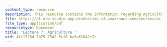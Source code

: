 ```yaml
---
content_type: resource
description: This resource contains the information regarding Agriculture .
file: https://ol-ocw-studio-app-production.s3.amazonaws.com/courses/ec-701j-d-lab-i-development-fall-2009/4fc1726d7b7575425cf8ba5a61642c7c_MITEC_701JF09_lec07_nb.pdf
file_type: application/pdf
resourcetype: Document
title: 'Lecture 7: Agriculture '
uid: 4fc1726d-7b75-7542-5cf8-ba5a61642c7c
---
```

